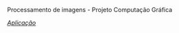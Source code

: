 Processamento de imagens - Projeto Computação Gráfica


[*Aplicação*](https://diegolima362.github.io/image_processing/index.html)
